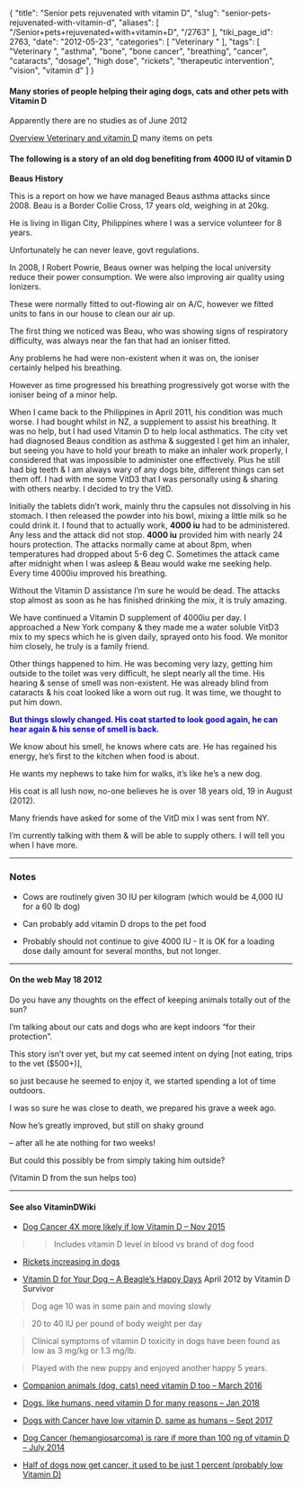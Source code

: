 {
    "title": "Senior pets rejuvenated with vitamin D",
    "slug": "senior-pets-rejuvenated-with-vitamin-d",
    "aliases": [
        "/Senior+pets+rejuvenated+with+vitamin+D",
        "/2763"
    ],
    "tiki_page_id": 2763,
    "date": "2012-05-23",
    "categories": [
        "Veterinary "
    ],
    "tags": [
        "Veterinary ",
        "asthma",
        "bone",
        "bone cancer",
        "breathing",
        "cancer",
        "cataracts",
        "dosage",
        "high dose",
        "rickets",
        "therapeutic intervention",
        "vision",
        "vitamin d"
    ]
}


#### Many stories of people helping their aging dogs, cats and other pets with Vitamin D

Apparently there are no studies as of June 2012

[Overview Veterinary and vitamin D](/posts/overview-veterinary-and-vitamin-d) many items on pets

#### The following is a story of an old dog benefiting from 4000 IU of vitamin D

 **Beaus History** 

This is a report on how we have managed Beaus asthma attacks since 2008. Beau is a Border Collie Cross, 17 years old, weighing in at 20kg. 

He is living in Iligan City, Philippines where I was a service volunteer for 8 years. 

Unfortunately he can never leave, govt regulations.

In 2008, I Robert Powrie, Beaus owner was helping the local university reduce their power consumption. We were also improving air quality using Ionizers. 

These were normally fitted to out-flowing air on A/C, however we fitted units to fans in our house to clean our air up.

The first thing we noticed was Beau, who was showing signs of respiratory difficulty, was always near the fan that had an ioniser fitted.  

Any problems he had were non-existent when it was on, the ioniser certainly helped his breathing. 

However as time progressed his breathing progressively got worse with the ioniser being of a minor help.

When I came back to the Philippines in April 2011, his condition was much worse. I had bought whilst in NZ, a supplement to assist his breathing. It was no help, but I had used Vitamin D to help local asthmatics. The city vet had diagnosed Beaus condition as asthma & suggested I get him an inhaler, but seeing  you have to hold your breath to make an inhaler work properly,  I considered that  was impossible to administer one effectively.  Plus he still had big teeth & I am always wary of any dogs bite, different things can set them off. I had with me some VitD3 that I was personally using &  sharing with others nearby.  I decided to try the VitD.

Initially the tablets didn’t work, mainly thru the capsules not dissolving in his stomach. I then  released the powder into his bowl, mixing a little milk so he could drink it. I found that to actually work, **4000 iu**  had to be administered. Any less and the attack did not stop.  **4000 iu**  provided him with nearly 24 hours protection.  The attacks normally came at about 8pm, when temperatures had dropped about 5-6 deg C. Sometimes the attack came after midnight when I was asleep & Beau would wake me seeking help. Every time 4000iu improved his breathing.

Without the Vitamin D assistance I’m sure he would be dead. The attacks stop almost as soon as he has finished drinking the mix, it is truly amazing.

We have continued a Vitamin D supplement of 4000iu per day. I approached a New York company & they made me a water soluble VitD3 mix to my specs which he is given daily, sprayed onto his food. We monitor him closely, he truly is a family friend. 

Other things happened to him. He was becoming very lazy, getting him outside to the toilet was very difficult, he slept nearly all the time.  His hearing & sense of smell was non-existent. He was already blind from cataracts & his coat looked like a worn out rug. It was time, we thought to put him down.

 **<span style="color:#00F;">But things slowly changed. His coat started to look good again, he can hear again & his sense of smell is back</span>.**  

We know about his smell, he knows where cats are. He has regained his energy, he’s first to the kitchen when food is about. 

He wants my nephews to take him for walks, it’s like he’s a new dog. 

His coat is all lush now, no-one believes he is over 18 years old, 19 in August (2012).

Many friends have asked for some of the VitD mix I was sent from NY. 

I’m currently talking with them & will be able to supply others. I will tell you when I have more.

---

### Notes

* Cows are routinely given 30 IU per kilogram (which would be 4,000 IU for a 60 lb dog)

* Can probably add vitamin D drops to the pet food

* Probably should not continue to give 4000 IU - It is OK for a loading dose daily amount for several months, but not longer.

---

#### On the web May 18 2012

Do you have any thoughts on the effect of keeping animals totally out of the sun? 

I’m talking about our cats and dogs who are kept indoors “for their protection”. 

This story isn’t over yet, but my cat seemed intent on dying <span>[not eating, trips to the vet ($500+)]</span>, 

so just because he seemed to enjoy it, we started spending a lot of time outdoors. 

I was so sure he was close to death, we prepared his grave a week ago. 

Now he’s greatly improved, but still on shaky ground 

– after all he ate nothing for two weeks! 

But could this possibly be from simply taking him outside?

(Vitamin D from the sun helps too)

---

#### See also VitaminDWiki

* [Dog Cancer 4X more likely if low Vitamin D – Nov 2015](/posts/dog-cancer-4x-more-likely-if-low-vitamin-d)

> > Includes vitamin D level in blood vs brand of dog food

* [Rickets increasing in dogs](/posts/rickets-increasing-in-dogs)

* [Vitamin D for Your Dog – A Beagle’s Happy Days](http://pandemicsurvivor.com/2012/04/23/vitamin-d-for-your-dog-a-beagles-happy-days/) April 2012 by Vitamin D Survivor

> Dog age 10 was in some pain and moving slowly 

> 20 to 40 IU per pound of body weight per day

> Clinical symptoms of vitamin D toxicity in dogs have been found as low as 3 mg/kg or 1.3 mg/lb. 

> Played with the new puppy and enjoyed another happy 5 years.

* [Companion animals (dog, cats) need vitamin D too – March 2016](/posts/companion-animals-dog-cats-need-vitamin-d-too)

* [Dogs, like humans, need vitamin D for many reasons – Jan 2018](/posts/dogs-like-humans-need-vitamin-d-for-many-reasons)

* [Dogs with Cancer have low vitamin D, same as humans – Sept 2017](/posts/dogs-with-cancer-have-low-vitamin-d-same-as-humans)

* [Dog Cancer (hemangiosarcoma) is rare if more than 100 ng of vitamin D – July 2014](/posts/dog-cancer-hemangiosarcoma-is-rare-if-more-than-100-ng-of-vitamin-d)

* [Half of dogs now get cancer, it used to be just 1 percent (probably low Vitamin D) ](/posts/half-of-dogs-now-get-cancer-it-used-to-be-just-1-percent-probably-low-vitamin-d)